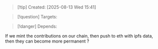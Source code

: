 
>[!tip] Created: [2025-08-13 Wed 15:41]

>[!question] Targets: 

>[!danger] Depends: 

If we mint the contributions on our chain, then push to eth with ipfs data, then they can become more permanent ?